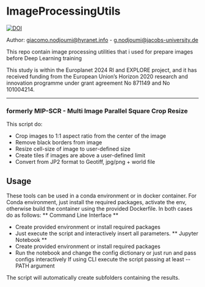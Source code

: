 # ImageProcessingUtils
[![DOI](https://zenodo.org/badge/287286230.svg)](https://zenodo.org/badge/latestdoi/287286230)

Author: giacomo.nodjoumi@hyranet.info - g.nodjoumi@jacobs-university.de

This repo contain image processing utilities that i used for prepare images before Deep Learning training

This study is within the Europlanet 2024 RI and EXPLORE project, and it has received funding from the European Union’s Horizon 2020 research and innovation programme under grant agreement No 871149 and No 101004214.

_____________________________________________________________________________

### formerly MIP-SCR - Multi Image Parallel Square Crop Resize
This script do:

- Crop images to 1:1 aspect ratio from the center of the image
- Remove black borders from image
- Resize cell-size of image to user-defined size
- Create tiles if images are above a user-defined limit
- Convert from JP2 format to Geotiff, jpg/png + world file

## Usage
These tools can be used in a conda environment or in docker container.
For Conda environment, just install the required packages, activate the env, otherwise build the container using the provided Dockerfile. In both cases do as follows:
** Command Line Interface **
- Create provided environment or install required packages
- Just execute the script and interactively insert all parameters.
** Jupyter Notebook **
- Create provided environment or install required packages
- Run the notebook and change the config dictionary or just run and pass configs interactively
If using CLI execute the script passing at least --PATH argument

The script will automatically create subfolders containing the results.
